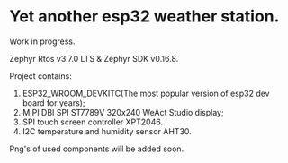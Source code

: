 # Yet another esp32 weather station.

Work in progress.

Zephyr Rtos v3.7.0 LTS & Zephyr SDK v0.16.8.

Project contains:
1. ESP32_WROOM_DEVKITC(The most popular version of esp32 dev board for years);
2. MIPI DBI SPI ST7789V 320x240 WeAct Studio display;
3. SPI touch screen controller XPT2046.
4. I2C temperature and humidity sensor AHT30.

Png's of used components will be added soon.
